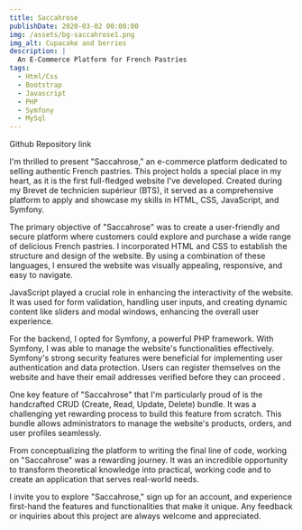 ```yaml
---
title: Saccahrose
publishDate: 2020-03-02 00:00:00
img: /assets/bg-saccahrose1.png
img_alt: Cupacake and berries
description: |
  An E-Commerce Platform for French Pastries
tags:
  - Html/Css  
  - Bootstrap
  - Javascript
  - PHP
  - Symfony
  - MySql
---
```

<a src="https://github.com/Wloyer/symfonytest3">Github Repository link</a>

I'm thrilled to present "Saccahrose," an e-commerce platform dedicated to selling authentic French pastries. This project holds a special place in my heart, as it is the first full-fledged website I've developed. Created during my Brevet de technicien supérieur (BTS), it served as a comprehensive platform to apply and showcase my skills in HTML, CSS, JavaScript, and Symfony.

The primary objective of "Saccahrose" was to create a user-friendly and secure platform where customers could explore and purchase a wide range of delicious French pastries. I incorporated HTML and CSS to establish the structure and design of the website. By using a combination of these languages, I ensured the website was visually appealing, responsive, and easy to navigate.

JavaScript played a crucial role in enhancing the interactivity of the website. It was used for form validation, handling user inputs, and creating dynamic content like sliders and modal windows, enhancing the overall user experience.

For the backend, I opted for Symfony, a powerful PHP framework. With Symfony, I was able to manage the website's functionalities effectively. Symfony's strong security features were beneficial for implementing user authentication and data protection. Users can register themselves on the website and have their email addresses verified before they can proceed .

One key feature of "Saccahrose" that I'm particularly proud of is the handcrafted CRUD (Create, Read, Update, Delete) bundle. It was a challenging yet rewarding process to build this feature from scratch. This bundle allows administrators to manage the website's products, orders, and user profiles seamlessly.

From conceptualizing the platform to writing the final line of code, working on "Saccahrose" was a rewarding journey. It was an incredible opportunity to transform theoretical knowledge into practical, working code and to create an application that serves real-world needs.

I invite you to explore "Saccahrose," sign up for an account, and experience first-hand the features and functionalities that make it unique. Any feedback or inquiries about this project are always welcome and appreciated.
